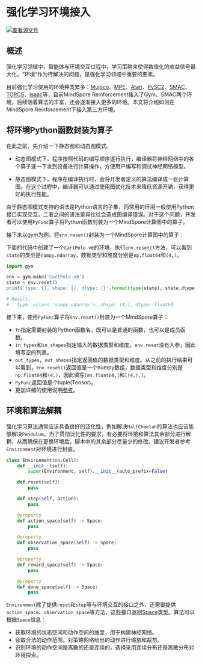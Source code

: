 # 强化学习环境接入

[![查看源文件](https://mindspore-website.obs.cn-north-4.myhuaweicloud.com/website-images/master/resource/_static/logo_source.svg)](https://gitee.com/mindspore/docs/blob/master/docs/reinforcement/docs/source_zh_cn/environment.md)

## 概述

强化学习领域中，智能体与环境交互过程中，学习策略来使得数值化的收益信号最大化。“环境”作为待解决的问题，是强化学习领域中重要的要素。

目前强化学习使用的环境种类繁多：[Mujoco](https://github.com/deepmind/mujoco)、[MPE](https://github.com/openai/multiagent-particle-envs)、[Atari](https://github.com/gsurma/atari)、[PySC2](https://www.github.com/deepmind/pysc2)、[SMAC](https://github/oxwhirl/smac)、[TORCS](https://github.com/ugo-nama-kun/gym_torcs)、[Isaac](https://github.com/NVIDIA-Omniverse/IsaacGymEnvs)等，目前MindSpore Reinforcement接入了Gym、SMAC两个环境，后续随着算法的丰富，还会逐渐接入更多的环境。本文将介绍如何在MindSpore Reinforcement下接入第三方环境。

## 将环境Python函数封装为算子

在此之前，先介绍一下静态图和动态图模式。

- 动态图模式下，程序按照代码的编写顺序逐行执行，编译器将神经网络中的各个算子逐一下发到设备进行计算操作，方便用户编写和调试神经网络模型。

- 静态图模式下，程序在编译执行时，会将开发者定义的算法编译成一张计算图。在这个过程中，编译器可以通过使用图优化技术来降低资源开销，获得更好的执行性能。

由于静态图模式支持的语法是Python语言的子集，而常用的环境一般使用Python接口实现交互，二者之间的语法差异往往会造成图编译错误。对于这个问题，开发者可以使用`PyFunc`算子将Python函数封装为一个MindSpore计算图中的算子。

接下来以gym为例，将`env.reset()`封装为一个MindSpore计算图中的算子：

下面的代码中创建了一个`CartPole-v0`的环境，执行`env.reset()`方法，可以看到`state`的类型是`numpy.ndarray`，数据类型和维度分别是`np.float64`和`(4,)`。

```python
import gym

env = gym.make('CartPole-v0')
state = env.reset()
print('type: {}, shape: {}, dtype: {}'.format(type(state), state.dtype, state.shape))

# Result:
#   type: <class 'numpy.ndarray'>, shape: (4,), dtype: float64
```

接下来，使用`PyFunc`算子将`env.reset()`封装为一个MindSpore算子：

- `fn`指定需要封装的Python函数名，既可以是普通的函数，也可以是成员函数。
- `in_types`和`in_shapes`指定输入的数据类型和维度。`env.reset`没有入参，因此填写空的列表。
- `out_types`，`out_shapes`指定返回值的数据类型和维度。从之前的执行结果可以看到，`env.reset()`返回值是一个numpy数组，数据类型和维度分别是`np.float64`和`(4,)`，因此填写`[ms.float64,]`和`[(4,),]`。
- `PyFunc`返回值是个tuple(Tensor)。
- 更加详细的使用说明[参考](https://gitee.com/mindspore/mindspore/blob/master/mindspore/python/mindspore/ops/operations/other_ops.py)。

## 环境和算法解耦

强化学习算法通常应该具备良好的泛化性，例如解决`HalfCheetah`的算法也应该能够解决`Pendulum`。为了贯彻泛化性的要求，有必要将环境和算法其余部分进行解耦，从而确保在更换环境后，脚本中的其余部分尽量少的修改。建议开发者参考`Environment`对环境进行封装。

```python
class Environment(nn.Cell):
    def __init__(self):
        super(Environment, self).__init__(auto_prefix=False)

    def reset(self):
        pass

    def step(self, action):
        pass

    @property
    def action_space(self) -> Space:
        pass

    @property
    def observation_space(self) -> Space:
        pass

    @property
    def reward_space(self) -> Space:
        pass

    @property
    def done_space(self) -> Space:
        pass
```

`Environment`除了提供`reset`和`step`等与环境交互的接口之外，还需要提供`action_space`、`observation_space`等方法，这些接口返回[Space](https://mindspore.cn/reinforcement/docs/zh-CN/master/reinforcement.html#mindspore_rl.environment.Space)类型。算法可以根据`Space`信息：

- 获取环境的状态空间和动作空间的维度，用于构建神经网络。
- 读取合法的动作范围，对策略网络给出的动作进行缩放和裁剪。
- 识别环境的动作空间是离散的还是连续的，选择采用连续分布还是离散分布对环境探索。
